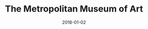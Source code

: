 ---
layout: site
title: "The Metropolitan Museum of Art"
date: 2018-01-02
categories: [education]
version: 1.4.4
major: 1
minor: 4
patch: 4
slug: the-metropolitan-museum-of-art
link: https://metmuseum.org/
permalink: /sites/:slug
---